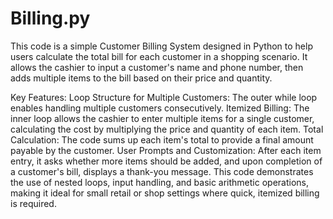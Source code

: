 # Billing.py
This code is a simple Customer Billing System designed in Python to help users calculate the total bill for each customer in a shopping scenario. It allows the cashier to input a customer's name and phone number, then adds multiple items to the bill based on their price and quantity.

Key Features:
Loop Structure for Multiple Customers: The outer while loop enables handling multiple customers consecutively.
Itemized Billing: The inner loop allows the cashier to enter multiple items for a single customer, calculating the cost by multiplying the price and quantity of each item.
Total Calculation: The code sums up each item's total to provide a final amount payable by the customer.
User Prompts and Customization: After each item entry, it asks whether more items should be added, and upon completion of a customer's bill, displays a thank-you message.
This code demonstrates the use of nested loops, input handling, and basic arithmetic operations, making it ideal for small retail or shop settings where quick, itemized billing is required.
